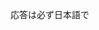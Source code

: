 <!------------------------------------------------------------------------------------
   Add Rules to this file or a short description and have Kiro refine them for you:   
-------------------------------------------------------------------------------------> 

応答は必ず日本語で